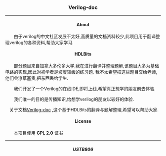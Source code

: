 <h3 align=center>Verilog-doc</h3>

---

<h4 align=center>About</h4>
&emsp;&emsp;由于verilog的中文社区发展不太好,高质量的文档资料较少,此项目用于翻译整理verilog的各种资料,帮助大家学习.  


<h4 align=center>HDLBits</h4>
&emsp;&emsp;部分题目来自加拿大多伦多大学,我在进行翻译并整理题解,该题目大多为基础电路的实现,因此对初学者是坡度较缓的练习题.  
我不太希望把这些题目交给老师,他们会潦草塞责,把东西丢给学生.  
  
  

&emsp;&emsp;我们开发了一个Verilog的在线IDE,即将上线,希望真正想学的朋友前去体验.  

&emsp;&emsp;我们唯一的目的是传播知识,给想学verilog的朋友以较好的体验.  

&emsp;关于文档[Verilog-doc](./HDLBits_doc/verilog.md) ,这个基于HDLBits的翻译与题解整理,希望可以帮助大家. 


<h4 align=center>License</h4>


&emsp;&emsp;本项目使用 **GPL 2.0** 证书

---  

<h5 align=center>USTB806</h5>
